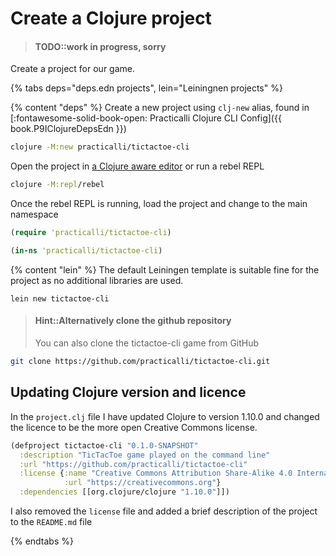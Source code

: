 # Create a Clojure project
>
> #### TODO::work in progress, sorry

Create a project for our game.

{% tabs deps="deps.edn projects", lein="Leiningnen projects" %}

{% content "deps" %}
Create a new project using `clj-new` alias, found in [:fontawesome-solid-book-open: Practicalli Clojure CLI Config]({{ book.P9IClojureDepsEdn }})

```bash
clojure -M:new practicalli/tictactoe-cli
```

Open the project in [a Clojure aware editor](/clojure-editors/) or run a rebel REPL

```bash
clojure -M:repl/rebel
```

Once the rebel REPL is running, load the project and change to the main namespace

```clojure
(require 'practicalli/tictactoe-cli)

(in-ns 'practicalli/tictactoe-cli)
```

{% content "lein" %}
The default Leiningen template is suitable fine for the project as no additional libraries are used.

```
lein new tictactoe-cli
```

> #### Hint::Alternatively clone the github repository
>
> You can also clone the tictactoe-cli game from GitHub

```bash
git clone https://github.com/practicalli/tictactoe-cli.git
```

## Updating Clojure version and licence

In the `project.clj` file I have updated Clojure to version 1.10.0 and changed the licence to be the more open Creative Commons license.

```clojure
(defproject tictactoe-cli "0.1.0-SNAPSHOT"
  :description "TicTacToe game played on the command line"
  :url "https://github.com/practicalli/tictactoe-cli"
  :license {:name "Creative Commons Attribution Share-Alike 4.0 International"
            :url "https://creativecommons.org"}
  :dependencies [[org.clojure/clojure "1.10.0"]])
```

I also removed the `license` file and added a brief description of the project to the `README.md` file

{% endtabs %}
